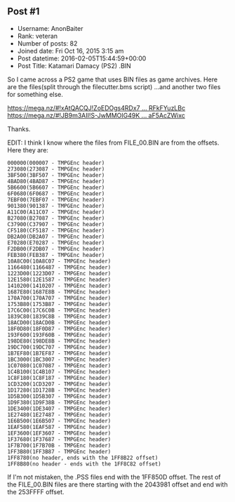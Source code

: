 ## Post #1
- Username: AnonBaiter
- Rank: veteran
- Number of posts: 82
- Joined date: Fri Oct 16, 2015 3:15 am
- Post datetime: 2016-02-05T15:44:59+00:00
- Post Title: Katamari Damacy (PS2) .BIN

So I came across a PS2 game that uses BIN files as game archives. Here are the files(split through the filecutter.bms script) ...and another two files for something else.

[https://mega.nz/#!xAtQACQJ!ZoEDOgs4RDx7 ... RFkFYuzLBc](https://mega.nz/#!xAtQACQJ!ZoEDOgs4RDx7dVbkfrrNP2z1O1V5Z9XWjRFkFYuzLBc)
[https://mega.nz/#!JB9m3AII!S-JwMMOIG49K ... aF5AcZWixc](https://mega.nz/#!JB9m3AII!S-JwMMOIG49KibGpJc9JhO6afDJBYr314aF5AcZWixc)

Thanks.

EDIT: I think I know where the files from FILE_00.BIN are from the offsets. Here they are:

```
000000(000007 - TMPGEnc header)
273080(273087 - TMPGEnc header)
3BF500(3BF507 - TMPGEnc header)
4BAD80(4BAD87 - TMPGEnc header)
5B6600(5B6607 - TMPGEnc header)
6F0680(6F0687 - TMPGEnc header)
7EBF00(7EBF07 - TMPGEnc header)
901380(901387 - TMPGEnc header)
A11C00(A11C07 - TMPGEnc header)
B27080(B27087 - TMPGEnc header)
C37900(C37907 - TMPGEnc header)
CF5180(CF5187 - TMPGEnc header)
DB2A00(DB2A07 - TMPGEnc header)
E70280(E70287 - TMPGEnc header)
F2DB00(F2DB07 - TMPGEnc header)
FEB380(FEB387 - TMPGEnc header)
10A8C00(10A8C07 - TMPGEnc header)
1166480(1166487 - TMPGEnc header)
1223D00(1223D07 - TMPGEnc header)
12E1580(12E1587 - TMPGEnc header)
1410200(1410207 - TMPGEnc header)
1687E80(1687E8B - TMPGEnc header)
170A700(170A707 - TMPGEnc header)
1753B80(1753B87 - TMPGEnc header)
17C6C00(17C6C0B - TMPGEnc header)
1839C80(1839C8B - TMPGEnc header)
18ACD00(18ACD0B - TMPGEnc header)
18F0D80(18F0D87 - TMPGEnc header)
193F600(193F60B - TMPGEnc header)
198DE80(198DE8B - TMPGEnc header)
19DC700(19DC707 - TMPGEnc header)
1B7EF80(1B7EF87 - TMPGEnc header)
1BC3000(1BC3007 - TMPGEnc header)
1C07080(1C07087 - TMPGEnc header)
1C4B100(1C4B107 - TMPGEnc header)
1C8F180(1C8F187 - TMPGEnc header)
1CD3200(1CD3207 - TMPGEnc header)
1D17280(1D1728B - TMPGEnc header)
1D5B300(1D5B307 - TMPGEnc header)
1D9F380(1D9F38B - TMPGEnc header)
1DE3400(1DE3407 - TMPGEnc header)
1E27480(1E27487 - TMPGEnc header)
1E6B500(1E6B507 - TMPGEnc header)
1EAF580(1EAF587 - TMPGEnc header)
1EF3600(1EF3607 - TMPGEnc header)
1F37680(1F37687 - TMPGEnc header)
1F7B700(1F7B70B - TMPGEnc header)
1FF3B80(1FF3B87 - TMPGEnc header)
1FF8780(no header, ends with the 1FF8B22 offset)
1FF8B80(no header - ends with the 1FF8C82 offset)
```

If I'm not mistaken, the .PSS files end with the 1FF850D offset. The rest of the FILE_00.BIN files are there starting with the 2043981 offset and end with the 253FFFF offset.
